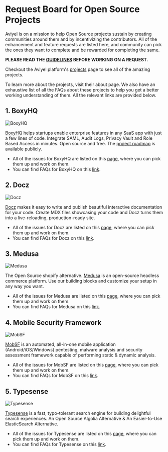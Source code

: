 # Request Board for Open Source Projects

Aviyel is on a mission to help Open Source projects sustain by creating communities around them and by incentivizing the contributors. 
All of the enhancement and feature requests are listed here, and community can pick the ones they want to complete and be rewarded for completing the same.

**PLEASE READ THE [GUIDELINES](GUIDELINES.md) BEFORE WORKING ON A REQUEST.**

Checkout the Aviyel platform's [projects](https://aviyel.com/projects) page to see all of the amazing projects.

To learn more about the projects, visit their about page. We also have an exhaustive list of all the FAQs about these projects to help you get a better working understanding of them. All the relevant links are provided below.

## 1. **BoxyHQ**

![BoxyHQ](https://aviyel.com/cdn-cgi/image/width=56,format=auto/assets/uploads/static/boxyhq.png)

[BoxyHQ](https://aviyel.com/projects/11/boxyhq) helps startups enable enterprise features in any SaaS app with just a few lines of code. Integrate SAML, Audit Logs, Privacy Vault and Role Based Access in minutes. Open source and free. The [project roadmap](https://github.com/orgs/boxyhq/projects/3) is available publicly.
- All of the issues for BoxyHQ are listed on this [page](https://github.com/aviyelverse/Open-Source-Requests/blob/main/boxyhq.md), where you can pick them up and work on them.
- You can find FAQs for BoxyHQ on this [link](https://aviyel.com/projects/11/boxyhq/questions).

## 2. **Docz**

![Docz](https://aviyel.com/cdn-cgi/image/width=56,format=auto/assets/uploads/static/docz.png)

[Docz](https://aviyel.com/projects/9/docz/) makes it easy to write and publish beautiful interactive documentation for your code. Create MDX files showcasing your code and Docz turns them into a live-reloading, production-ready site.


- All of the issues for Docz are listed on this [page](https://github.com/aviyelverse/Open-Source-Requests/blob/main/docz.md), where you can pick them up and work on them.
- You can find FAQs for Docz on this [link](https://aviyel.com/projects/9/docz/questions).

## 3. **Medusa**

![Medusa](https://aviyel.com/cdn-cgi/image/width=56,format=auto/assets/uploads/static/medusa.png)

The Open Source shopify alternative. [Medusa](https://aviyel.com/projects/10/medusa) is an open-source headless commerce platform. Use our building blocks and customize your setup in any way you want.
- All of the issues for Medusa are listed on this [page](https://github.com/aviyelverse/Open-Source-Requests/blob/main/medusa.md), where you can pick them up and work on them.
- You can find FAQs for Medusa on this [link](https://aviyel.com/projects/10/medusa/questions).

## 4. **Mobile Security Framework**

![MobSF](https://aviyel.com/cdn-cgi/image/width=80,format=auto/https://github.com/MobSF.png)

[MobSF](https://aviyel.com/projects/7/mobile-security-framework) is an automated, all-in-one mobile application (Android/iOS/Windows) pentesting, malware analysis and security assessment framework capable of performing static & dynamic analysis. 
- All of the issues for MobSF are listed on this [page](https://github.com/aviyelverse/Open-Source-Requests/blob/main/mobsf.md), where you can pick them up and work on them.
- You can find FAQs for MobSF on this [link](https://aviyel.com/projects/7/mobile-security-framework/questions).

## 5. **Typesense**

![Typesense](https://aviyel.com/cdn-cgi/image/width=56,format=auto/https://github.com/typesense.png)

[Typesense](https://aviyel.com/projects/8/typesense) is a fast, typo-tolerant search engine for building delightful search experiences. An Open Source Algolia Alternative & An Easier-to-Use ElasticSearch Alternative.
- All of the issues for Typesense are listed on this [page](https://github.com/aviyelverse/Open-Source-Requests/blob/main/typesense.md), where you can pick them up and work on them.
- You can find FAQs for Typesense on this [link](https://aviyel.com/projects/8/typesense/questions).


